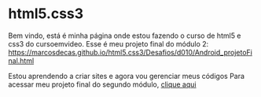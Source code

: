 # html5.css3
Bem vindo, está é minha página onde estou fazendo o curso de html5 e css3 do cursoemvideo.
Esse é meu projeto final do módulo 2: https://marcosdecas.github.io/html5.css3/Desafios/d010/Android_projetoFinal.html

Estou aprendendo a criar sites e agora vou gerenciar meus códigos
Para acessar meu projeto final do segundo módulo, <a href="https://marcosdecas.github.io/html5.css3/Desafios/d010/Android_projetoFinal.html" target="_blank" rel="next">clique aqui</a>